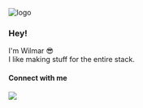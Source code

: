![logo](https://img.shields.io/badge/wilmarjongkind-100000?style=for-the-badge&logo=github&logoColor=white)

### Hey!

I'm Wilmar 😎\
I like making stuff for the entire stack.

#### Connect with me
[<img src="https://img.shields.io/badge/LinkedIn-0077B5?style=for-the-badge&logo=linkedin&logoColor=white"/>](https://www.linkedin.com/in/wilmarjongkind/)
